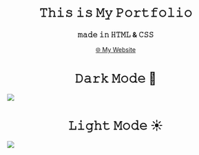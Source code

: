 <h1 align="center">𝚃𝚑𝚒𝚜 𝚒𝚜 𝙼𝚢 𝙿𝚘𝚛𝚝𝚏𝚘𝚕𝚒𝚘</h1>
<h3 align="center">𝚖𝚊𝚍𝚎 𝚒𝚗 𝙷𝚃𝙼𝙻 & 𝙲𝚂𝚂 </h3>

<p align="center">
  <a href="https://abinashnavaseelan-portfolio.netlify.app/" target="_blank">🌐 My Website</a>
</p>

<p align="center">
  <h1 align="center">𝙳𝚊𝚛𝚔 𝙼𝚘𝚍𝚎 🌙</h1>
<img src="./assets/myportfoliodarkmode.gif" />
</p>

<p align="center">
  <h1 align="center">𝙻𝚒𝚐𝚑𝚝 𝙼𝚘𝚍𝚎 ☀️</h1>
<img src="./assets/myportfoliolightmode.gif" />
</p>
